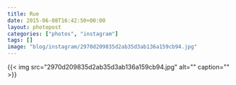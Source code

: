 ```yaml
---
title: Rue
date: 2015-06-08T16:42:50+00:00
layout: photopost
categories: ["photos", "instagram"]
tags: []
image: "blog/instagram/2970d209835d2ab35d3ab136a159cb94.jpg"
---
```


{{< img src="2970d209835d2ab35d3ab136a159cb94.jpg" alt="" caption="" >}}



